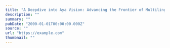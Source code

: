 ```yaml
---
title: "A Deepdive into Aya Vision: Advancing the Frontier of Multilingual Multimodality"
description: ""
summary: ""
pubDate: "2000-01-01T00:00:00.000Z"
source: ""
url: "https://example.com"
thumbnail: ""
---
```


